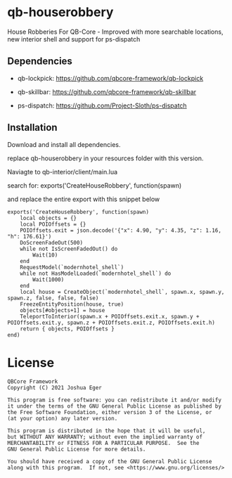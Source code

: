 # qb-houserobbery
House Robberies For QB-Core - Improved with more searchable locations, new interior shell and support for ps-dispatch

## Dependencies

- qb-lockpick: https://github.com/qbcore-framework/qb-lockpick
- qb-skillbar: https://github.com/qbcore-framework/qb-skillbar

- ps-dispatch: https://github.com/Project-Sloth/ps-dispatch

## Installation

Download and install all dependencies.

replace qb-houserobbery in your resources folder with this version.

Naviagte to qb-interior/client/main.lua

search for:      exports('CreateHouseRobbery', function(spawn)

and replace the entire export with this snippet below

```
exports('CreateHouseRobbery', function(spawn)
	local objects = {}
    local POIOffsets = {}
	POIOffsets.exit = json.decode('{"x": 4.90, "y": 4.35, "z": 1.16, "h": 176.61}')
	DoScreenFadeOut(500)
    while not IsScreenFadedOut() do
        Wait(10)
    end
	RequestModel(`modernhotel_shell`)
	while not HasModelLoaded(`modernhotel_shell`) do
	    Wait(1000)
	end
	local house = CreateObject(`modernhotel_shell`, spawn.x, spawn.y, spawn.z, false, false, false)
    FreezeEntityPosition(house, true)
    objects[#objects+1] = house
	TeleportToInterior(spawn.x + POIOffsets.exit.x, spawn.y + POIOffsets.exit.y, spawn.z + POIOffsets.exit.z, POIOffsets.exit.h)
    return { objects, POIOffsets }
end)

```

# License

    QBCore Framework
    Copyright (C) 2021 Joshua Eger

    This program is free software: you can redistribute it and/or modify
    it under the terms of the GNU General Public License as published by
    the Free Software Foundation, either version 3 of the License, or
    (at your option) any later version.

    This program is distributed in the hope that it will be useful,
    but WITHOUT ANY WARRANTY; without even the implied warranty of
    MERCHANTABILITY or FITNESS FOR A PARTICULAR PURPOSE.  See the
    GNU General Public License for more details.

    You should have received a copy of the GNU General Public License
    along with this program.  If not, see <https://www.gnu.org/licenses/>
